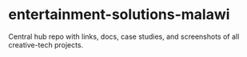 # entertainment-solutions-malawi
Central hub repo with links, docs, case studies, and screenshots of all creative-tech projects.
